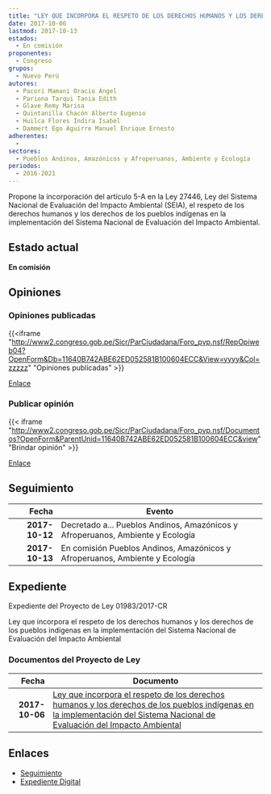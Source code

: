 ```yaml
---
title: "LEY QUE INCORPORA EL RESPETO DE LOS DERECHOS HUMANOS Y LOS DERECHOS DE LOS PUEBLOS INDÍGENAS EN LA IMPLEMENTACIÓN DEL SISTEMA NACIONAL DE EVALUACIÓN DEL IMPACTO AMBIENTAL"
date: 2017-10-06
lastmod: 2017-10-13
estados: 
  - En comisión
proponentes: 
  - Congreso
grupos: 
  - Nuevo Perú
autores: 
  - Pacori Mamani Oracio Ángel
  - Pariona Tarqui Tania Edith
  - Glave Remy Marisa
  - Quintanilla Chacón Alberto Eugenio
  - Huilca Flores Indira Isabel
  - Dammert Ego Aguirre Manuel Enrique Ernesto
adherentes: 
  - 
sectores: 
  - Pueblos Andinos, Amazónicos y Afroperuanos, Ambiente y Ecología
periodos: 
  - 2016-2021
---
```


Propone la incorporación del artículo 5-A en la Ley 27446, Ley del Sistema Nacional de Evaluación del Impacto Ambiental (SEIA), el respeto de los derechos humanos y los derechos de los pueblos indígenas en la implementación del Sistema Nacional de Evaluación del Impacto Ambiental.


## Estado actual

**En comisión**

## Opiniones

### Opiniones publicadas

{{<iframe "http://www2.congreso.gob.pe/Sicr/ParCiudadana/Foro_pvp.nsf/RepOpiweb04?OpenForm&Db=11640B742ABE62ED052581B100604ECC&View=yyyy&Col=zzzzz" "Opiniones publicadas" >}}

[Enlace](http://www2.congreso.gob.pe/Sicr/ParCiudadana/Foro_pvp.nsf/RepOpiweb04?OpenForm&Db=11640B742ABE62ED052581B100604ECC&View=yyyy&Col=zzzzz)
### Publicar opinión

{{< iframe "http://www2.congreso.gob.pe/Sicr/ParCiudadana/Foro_pvp.nsf/Documentos?OpenForm&ParentUnid=11640B742ABE62ED052581B100604ECC&view" "Brindar opinión" >}}

[Enlace](http://www2.congreso.gob.pe/Sicr/ParCiudadana/Foro_pvp.nsf/Documentos?OpenForm&ParentUnid=11640B742ABE62ED052581B100604ECC&view)

## Seguimiento

| Fecha | Evento |
|------:|--------|
| **2017-10-12** | Decretado a... Pueblos Andinos, Amazónicos y Afroperuanos, Ambiente y Ecología|
| **2017-10-13** | En comisión Pueblos Andinos, Amazónicos y Afroperuanos, Ambiente y Ecología|


## Expediente

Expediente del Proyecto de Ley 01983/2017-CR

Ley que incorpora el respeto de los derechos humanos y los derechos de los pueblos indígenas en la implementación del Sistema Nacional de Evaluación del Impacto Ambiental


### Documentos del Proyecto de Ley

| Fecha | Documento |
|------:|--------|
| **2017-10-06** | [Ley que incorpora el respeto de los derechos humanos y los derechos de los pueblos indígenas en la implementación del Sistema Nacional de Evaluación del Impacto Ambiental](http://www.leyes.congreso.gob.pe/Documentos/2016_2021/Proyectos_de_Ley_y_de_Resoluciones_Legislativas/PL0198320171006.pdf) |

## Enlaces 

- [Seguimiento](http://www2.congreso.gob.pe/Sicr/TraDocEstProc/CLProLey2016.nsf/f7fff46988ca05b1052578e100829cc7/e85d04c8414dc7a7052581b1007827c4?OpenDocument)
- [Expediente Digital](http://www2.congreso.gob.pe/Sicr/TraDocEstProc/CLProLey2016.nsf/f7fff46988ca05b1052578e100829cc7/e85d04c8414dc7a7052581b1007827c4?OpenDocument&Click=05257FB7005EB655.eb71d0cf91d8294e05256cdf006b5706/$Body/0.1C6C)
